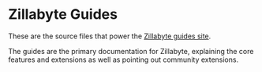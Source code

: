 Zillabyte Guides
================

These are the source files that power the [Zillabyte guides site](http://zillabyte.com/).

The guides are the primary documentation for Zillabyte, explaining the core features and extensions as well as pointing out community extensions.


